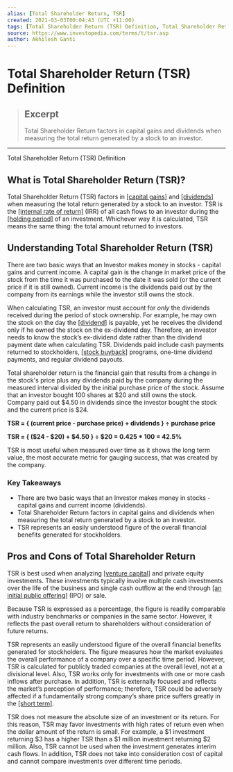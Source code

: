 ```yaml
---
alias: [Total Shareholder Return, TSR]
created: 2021-03-03T00:04:43 (UTC +11:00)
tags: [Total Shareholder Return (TSR) Definition, Total Shareholder Return (TSR) Definition]
source: https://www.investopedia.com/terms/t/tsr.asp
author: Akhilesh Ganti
---
```


# Total Shareholder Return (TSR) Definition

> ## Excerpt
> Total Shareholder Return factors in capital gains and dividends when measuring the total return generated by a stock to an investor.

---

Total Shareholder Return (TSR) Definition
## What is Total Shareholder Return (TSR)?

Total Shareholder Return (TSR) factors in [[capital gains]](https://www.investopedia.com/terms/c/capitalgain.asp) and [[dividends]](https://www.investopedia.com/terms/d/dividend.asp) when measuring the total return generated by a stock to an investor. TSR is the [[internal rate of return]](https://www.investopedia.com/terms/i/irr.asp) (IRR) of all cash flows to an investor during the [[holding period]](https://www.investopedia.com/terms/h/holdingperiod.asp) of an investment. Whichever way it is calculated, TSR means the same thing: the total amount returned to investors.

## Understanding Total Shareholder Return (TSR)

There are two basic ways that an Investor makes money in stocks - capital gains and current income. A capital gain is the change in market price of the stock from the time it was purchased to the date it was sold (or the current price if it is still owned). Current income is the dividends paid out by the company from its earnings while the investor still owns the stock.

When calculating TSR, an investor must account for _only_ the dividends received during the period of stock ownership. For example, he may own the stock on the day the [[dividend]](https://www.investopedia.com/terms/d/dividend.asp) is payable, yet he receives the dividend only if he owned the stock on the ex-dividend day. Therefore, an investor needs to know the stock’s ex-dividend date rather than the dividend payment date when calculating TSR. Dividends paid include cash payments returned to stockholders, [[stock buyback]](https://www.investopedia.com/articles/02/041702.asp) programs, one-time dividend payments, and regular dividend payouts.

Total shareholder return is the financial gain that results from a change in the stock's price plus any dividends paid by the company during the measured interval divided by the initial purchase price of the stock. Assume that an investor bought 100 shares at $20 and still owns the stock. Company paid out $4.50 in dividends since the investor bought the stock and the current price is $24.

**TSR = { (current price - purchase price) + dividends } ÷ purchase price**

**TSR = { ($24 - $20) + $4.50 } ÷ $20 = 0.425 \* 100 = 42.5%**

TSR is most useful when measured over time as it shows the long term value, the most accurate metric for gauging success, that was created by the company.

### Key Takeaways

-   There are two basic ways that an Investor makes money in stocks - capital gains and current income (dividends).
-   Total Shareholder Return factors in capital gains and dividends when measuring the total return generated by a stock to an investor.
-   TSR represents an easily understood figure of the overall financial benefits generated for stockholders.

## Pros and Cons of Total Shareholder Return

TSR is best used when analyzing [[venture capital]](https://www.investopedia.com/terms/v/venturecapital.asp) and private equity investments. These investments typically involve multiple cash investments over the life of the business and single cash outflow at the end through [[an initial public offering]](https://www.investopedia.com/ask/answers/012015/what-difference-between-ipo-and-seasoned-issue.asp) (IPO) or sale.

Because TSR is expressed as a percentage, the figure is readily comparable with industry benchmarks or companies in the same sector. However, it reflects the past overall return to shareholders without consideration of future returns.

TSR represents an easily understood figure of the overall financial benefits generated for stockholders. The figure measures how the market evaluates the overall performance of a company over a specific time period. However, TSR is calculated for publicly traded companies at the overall level, not at a divisional level. Also, TSR works only for investments with one or more cash inflows after purchase. In addition, TSR is externally focused and reflects the market’s perception of performance; therefore, TSR could be adversely affected if a fundamentally strong company’s share price suffers greatly in the [[short term]](https://www.investopedia.com/terms/s/shortterm.asp).

TSR does not measure the absolute size of an investment or its return. For this reason, TSR may favor investments with high rates of return even when the dollar amount of the return is small. For example, a $1 investment returning $3 has a higher TSR than a $1 million investment returning $2 million. Also, TSR cannot be used when the investment generates interim cash flows. In addition, TSR does not take into consideration cost of capital and cannot compare investments over different time periods.
